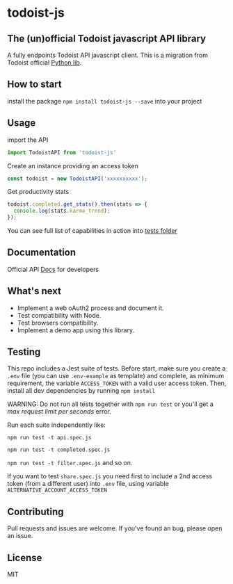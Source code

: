# todoist-js
## The (un)official Todoist javascript API library
A fully endpoints Todoist API javascript client.
This is a migration from Todoist official [Python lib](https://github.com/Doist/todoist-python).

## How to start
install the package
`npm install todoist-js --save`
into your project

## Usage
import the API
```javascript
import TodoistAPI from 'todoist-js'
```
Create an instance providing an access token
```javascript
const todoist = new TodoistAPI('xxxxxxxxxx');
```

Get productivity stats
```javascript
todoist.completed.get_stats().then(stats => {
  console.log(stats.karma_trend);
});
```
You can see full list of capabilities in action into [tests folder](https://github.com/Cosmitar/todoist-js/tree/master/__tests__)

## Documentation
Official API [Docs](https://developer.todoist.com/?python#update-multiple-ordersindents) for developers

## What's next
- Implement a web oAuth2 process and document it.
- Test compatibility with Node.
- Test browsers compatibility.
- Implement a demo app using this library.

## Testing
This repo includes a Jest suite of tests.
Before start, make sure you create a `.env` file (you can use `.env-example` as template) and complete, as minimum requirement, the variable `ACCESS_TOKEN` with a valid user access token.
Then, install all dev dependencies by running `npm install`

WARNING: Do not run all tests together with `npm run test` or you'll get a _max request limit per seconds_ error.

Run each suite independently like:

`npm run test -t api.spec.js`

`npm run test -t completed.spec.js`

`npm run test -t filter.spec.js`
and so on.

If you want to test `share.spec.js` you need first to include a 2nd access token (from a different user) into `.env` file, using variable `ALTERNATIVE_ACCOUNT_ACCESS_TOKEN`

## Contributing
Pull requests and issues are welcome. If you've found an bug, please open an issue.

## License
MIT

